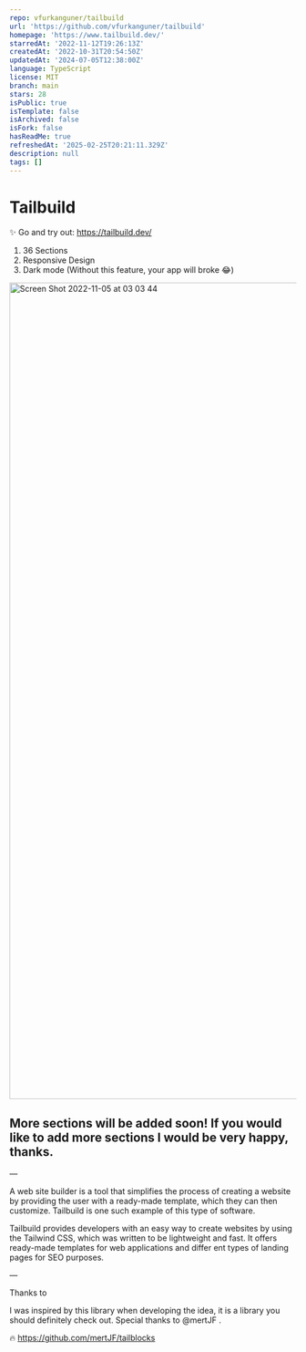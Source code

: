 ```yaml
---
repo: vfurkanguner/tailbuild
url: 'https://github.com/vfurkanguner/tailbuild'
homepage: 'https://www.tailbuild.dev/'
starredAt: '2022-11-12T19:26:13Z'
createdAt: '2022-10-31T20:54:50Z'
updatedAt: '2024-07-05T12:38:00Z'
language: TypeScript
license: MIT
branch: main
stars: 28
isPublic: true
isTemplate: false
isArchived: false
isFork: false
hasReadMe: true
refreshedAt: '2025-02-25T20:21:11.329Z'
description: null
tags: []
---
```


# Tailbuild 

✨ Go and try out: https://tailbuild.dev/

1. 36 Sections
2. Responsive Design
3. Dark mode (Without this feature, your app will broke 😂) 

<img width="1432" alt="Screen Shot 2022-11-05 at 03 03 44" src="https://user-images.githubusercontent.com/67821678/200091239-c36c2ea9-2d89-4c03-8f8e-2b0a8b0ef9ae.png">


## More sections will be added soon! If you would like to add more sections I would be very happy, thanks. 
—

A web site builder is a tool that simplifies the process of creating a website by providing the user with a ready-made template, which they can then customize. Tailbuild is one such example of this type of software.

Tailbuild provides developers with an easy way to create websites by using the Tailwind CSS, which was written to be lightweight and fast. It offers ready-made templates for web applications and differ
ent types of landing pages for SEO purposes.

—

 
Thanks to 

I was inspired by this library when developing the idea, it is a library you should definitely check out. Special thanks to @mertJF .

🔥 https://github.com/mertJF/tailblocks

